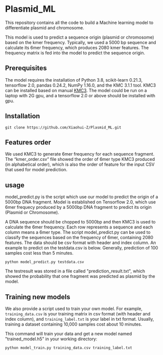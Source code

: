 # Plasmid_ML
This repository contains all the code to build a Machine learning model to differentiate plasmid and chromosome.

This model is used to predict a sequence origin (plasmid or chromosome) based on the kmer frequency. Typically, we used a 5000 bp sequence and calculate its 6mer frequency, which produces 2080 kmer features. The frequency matrix is fed into the model to predict the sequence origin.


## Prerequisites
The model requires the installation of Python 3.8, scikit-learn 0.21.3, tensorflow 2.0, pandas 0.24.2, NumPy 1.16.0, and the KMC 3.1.1 tool. KMC3 can be installed based on manual [KMC3](http://sun.aei.polsl.pl/REFRESH/index.php?page=projects&project=kmc&subpage=download). The model could be run on a laptop with 2G gpu, and a tensorflow 2.0 or above should be installed with gpu.

## Installation
```
git clone https://github.com/Xiaohui-Z/Plasmid_ML.git
```

## Features order

We used KMC3 to generate 6mer frequency for each sequence fragment. The “kmer_order.csv” file showed the order of 6mer type KMC3 produced (in alphabetical order), which is also the order of feature for the input CSV that used for model prediction.  


## usage
model_predict.py is the script which use our model to predict the origin of a 5000bp DNA fragment. Model is established on Tensorflow 2.0, which use 6mer frequecy produced by a 5000bp DNA fragment to predict its origin (Plasmid or Chromosome). 

A DNA sequence should be chopped to 5000bp and then KMC3 is used to calculate the 6mer frequency. Each row represents a sequence and each column means a 6mer type. The script model_predict.py can be used to classify the sequences based on the frequency of 6mer, containing 2080 features. The data should be csv format with header and index column. An example to predict on the testdata.csv is below. Generally, prediction of 100 samples cost less than 5 minutes. 

```
python model_predict.py testdata.csv
```
The testresult was stored in a file called "prediction_result.txt", which showed the probability that one fragment was predicted as plasmid by the model.

## Training new models
We also provide a script used to train your own model. For example, `training_data.csv` is your training matrix in csv format (with header and index column), and `training_label.txt` is your label in txt format. Usually, training a dataset containing 10,000 samples cost about 10 minutes.

This command will train your data and get a new model named "trained_model.h5" in your working directory:
```
python model_train.py training_data.csv training_label.txt
```
